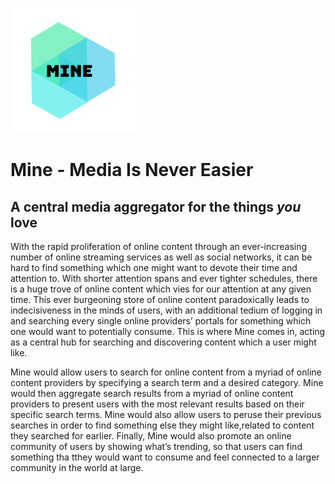![Mine Logo](MineLogo.png)

# Mine - Media Is Never Easier

## A central media aggregator for the things _you_ love

With the rapid proliferation of online content through an ever-increasing number of online streaming services as well as social networks, it can be hard to find something which one might want to devote their time and attention to. With shorter attention spans and ever tighter schedules, there is a huge trove of online content which vies for our attention at any given time. This ever burgeoning store of online content paradoxically leads to indecisiveness in the minds of users, with an additional tedium of logging in and searching every single online providers’ portals for something which one would want to potentially consume. This is where Mine comes in, acting as a central hub for searching and discovering content which a user might like.

Mine would allow users to search for online content from a myriad of online content providers by specifying a search term and a desired category. Mine would then aggregate search results from a myriad of online content providers to present users with the most relevant results based on their specific search terms. Mine would also allow users to peruse their previous searches in order to find something else they might like,related to content they searched for earlier. Finally, Mine would also promote an online community of users by showing what’s trending, so that users can find something tha tthey would want to consume and feel connected to a larger community in the world at large.
